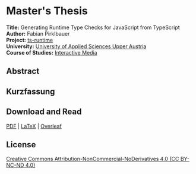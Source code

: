 # Master's Thesis

**Title:** Generating Runtime Type Checks for JavaScript from TypeScript  
**Author:** Fabian Pirklbauer  
**Project:** [ts-runtime](https://github.com/fabiandev/ts-runtime)  
**University:** [University of Applied Sciences Upper Austria](https://www.fh-ooe.at/en/)  
**Course of Studies:** [Interactive Media](https://www.fh-ooe.at/en/hagenberg-campus/studiengaenge/master/interactive-media/)

## Abstract

## Kurzfassung

## Download and Read

[PDF](https://github.com/fabiandev/thesis/raw/master/thesis.pdf) | [LaTeX](https://github.com/fabiandev/thesis/archive/master.zip) | 
[Overleaf](https://www.overleaf.com/read/jxkrbfsdqjzw)

## License

[Creative Commons Attribution-NonCommercial-NoDerivatives 4.0 (CC BY-NC-ND 4.0)](https://creativecommons.org/licenses/by-nc-nd/4.0/)
